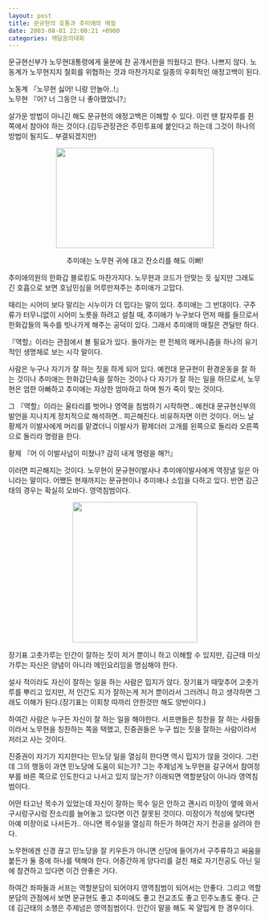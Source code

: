 ```yaml
---
layout: post
title: 문규현의 호통과 추미애의 매질
date: 2003-08-01 22:00:21 +0900
categories: 깨달음의대화
---
```

문규현신부가 노무현대통령에게 울분에 찬 공개서한을 띄웠다고 한다. 나쁘지 않다. 노동계가 노무현지지 철회를 위협하는 것과 마찬가지로 일종의 우회적인 애정고백이 된다. 

노동계 『노무현 싫어! 니랑 안놀아..!』  
노무현 『어? 너 그동안 나 좋아했었니?』

살가운 방법이 아니긴 해도 문규현의 애정고백은 이해할 수 있다. 이런 땐 칼자루를 쥔 쪽에서 참아야 하는 것이다.(김두관장관은 주민투표에 붙인다고 하는데 그것이 하나의 방법이 될지도.. 부결되겠지만)

<p align="center">
  <img src="http://drkimz.com/technote/board/private/upimg/1059741787.jpg" width="314" height="200" border="0" />
</p>

<p align="center">
  추미애는 노무현 귀에 대고 잔소리를 해도 이뻐!
</p>

추미애의원의 한화갑 블로킹도 마찬가지다. 노무현과 코드가 안맞는 듯 싶지만 그래도 긴 호흡으로 보면 호남민심을 어루만져주는 추미애가 고맙다. 

때리는 시어미 보다 말리는 시누이가 더 밉다는 말이 있다. 추미애는 그 반대이다. 구주류가 터무니없이 시어미 노릇을 하려고 설칠 때, 추미애가 누구보다 먼저 매를 들므로서 한화갑들의 독수를 빗나가게 해주는 공덕이 있다. 그래서 추미애의 매질은 견딜만 하다. 

『역할』이라는 관점에서 볼 필요가 있다. 돌아가는 판 전체의 매커니즘을 하나의 유기적인 생명체로 보는 시각 말이다. 

사람은 누구나 자기가 잘 하는 짓을 하게 되어 있다. 예컨대 문규현이 환경운동을 잘 하는 것이나 추미애는 한화갑단속을 잘하는 것이나 다 자기가 잘 하는 일을 하므로서, 노무현은 엄한 아빠하고 추미애는 자상한 엄마하고 하며 뭔가 죽이 맞는 것이다. 

그 『역할』이라는 울타리를 벗어나 영역을 침범하기 시작하면.. 예컨대 문규현신부의 발언을 지나치게 정치적으로 해석하면.. 피곤해진다. 비유하자면 이런 것이다. 어느 날 황제가 이발사에게 머리를 맡겼더니 이발사가 황제더러 고개를 왼쪽으로 돌리라 오른쪽으로 돌리라 명령을 한다.

황제 『어 이 이발사넘이 미쳤나? 감히 내게 명령을 해?!』

이러면 피곤해지는 것이다. 노무현이 문규현이발사나 추미애이발사에게 역정낼 일은 아니라는 말이다. 어쨌든 현재까지는 문규현이나 추미애나 소임을 다하고 있다. 반면 김근태의 경우는 확실히 오바다. 영역침범이다. 

<p align="center">
  <img src="http://drkimz.com/technote/board/KDR/upimg/1059633031.jpg" width="248" height="280" border="0" />
</p>

<p align="left">
  장기표 고춧가루는 인간이 잘하는 짓이 저거 뿐이니 하고 이해할 수 있지만, 김근태 미싯가루는 자신은 양념이 아니라 메인요리임을 명심해야 한다.
</p>설사 적이라도 자신이 잘하는 일을 하는 사람은 밉지가 않다. 장기표가 때맞추어 고춧가루를 뿌리고 있지만, 저 인간도 지가 잘하는게 저거 뿐이라서 그러려니 하고 생각하면 그래도 이해가 된다.(장기표는 이회창 따까리 안한것만 해도 양반이다.)

하여간 사람은 누구든 자신이 잘 하는 일을 해야한다. 서프맨들은 칭찬을 잘 하는 사람들이라서 노무현을 칭찬하는 쪽을 택했고, 진중권들은 누구 씹는 짓을 잘하는 사람이라서 저러고 사는 것이다. 

진중권이 자기가 지지한다는 민노당 일을 열심히 한다면 역시 밉지가 않을 것이다. 그런데 그의 행동이 과연 민노당에 도움이 되는가? 그는 주제넘게 노무현을 갈구어서 참여정부를 바른 쪽으로 인도한다고 나서고 있지 않는가? 이래되면 역할분담이 아니라 영역침범이다. 

어떤 타고난 목수가 있었는데 자신이 잘하는 목수 일은 안하고 괜시리 미장이 옆에 와서 구시렁구시렁 잔소리를 늘어놓고 있다면 이건 잘못된 것이다. 미장이가 적성에 맞다면 아예 미장이로 나서든가.. 아니면 목수일을 열심히 하든가 하여간 자기 전공을 살려야 한다.

노무현에겐 신경 끊고 민노당을 잘 키우든가 아니면 신당에 들어가서 구주류하고 싸움을 붙든가 둘 중에 하나를 택해야 한다. 어중간하게 양다리를 걸친 채로 자기전공도 아닌 일에 참견하고 있다면 이건 안좋은 거다. 

하여간 좌파들과 서프는 역할분담이 되어야지 영역침범이 되어서는 안좋다. 그리고 역할분담의 관점에서 보면 문규현도 좋고 추미애도 좋고 전교조도 좋고 민주노총도 좋다. 근데 김근태의 소행은 주제넘은 영역침범이다. 인간이 말을 해도 꼭 얄밉게 한 경우이다.
